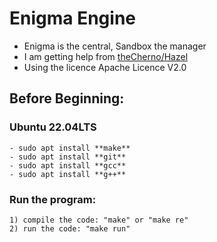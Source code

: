 # Enigma Engine
- Enigma is the central, Sandbox the manager
- I am getting help from [theCherno/Hazel](https://github.com/TheCherno/Hazel)
- Using the licence Apache Licence V2.0

## Before Beginning:
### Ubuntu 22.04LTS
```
- sudo apt install **make**
- sudo apt install **git**
- sudo apt install **gcc**
- sudo apt install **g++**
```

### Run the program:
```
1) compile the code: "make" or "make re"
2) run the code: "make run"
```